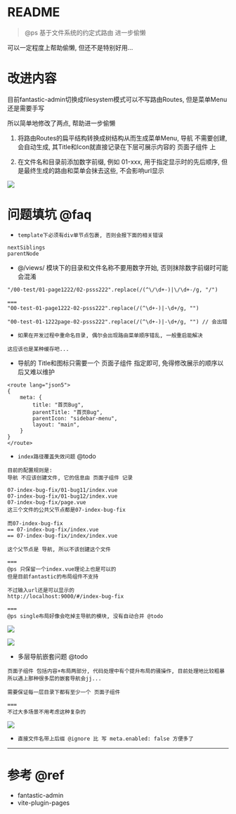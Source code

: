 # README

> @ps 基于文件系统的约定式路由 进一步偷懒

可以一定程度上帮助偷懒, 但还不是特别好用...

# 改进内容

目前fantastic-admin切换成filesystem模式可以不写路由Routes, 但是菜单Menu还是需要手写

所以简单地修改了两点, 帮助进一步偷懒

1. 将路由Routes的扁平结构转换成树结构从而生成菜单Menu, 导航 不需要创建, 会自动生成, 其Title和Icon就直接记录在下层可展示内容的 页面子组件 上

2. 在文件名和目录前添加数字前缀, 例如 01-xxx, 用于指定显示时的先后顺序, 但是最终生成的路由和菜单会抹去这些, 不会影响url显示

![](https://luo0412.oss-cn-hangzhou.aliyuncs.com/1656547087939-PyZDp4fHayMy-image.png)

# 问题填坑 @faq

- `template下必须有div单节点包裹, 否则会报下面的相关错误`

```
nextSiblings
parentNode
```

- @/views/ 模块下的目录和文件名称不要用数字开始, 否则抹除数字前缀时可能会混淆

```
"/00-test/01-page1222/02-psss222".replace(/(^\/\d+-)|\/\d+-/g, "/")

===
"00-test-01-page1222-02-psss222".replace(/(^\d+-)|-\d+/g, "")

"00-test-01-1222page-02-psss222".replace(/(^\d+-)|-\d+/g, "") // 会出错
```

- `如果在开发过程中重命名目录, 偶尔会出现路由菜单顺序错乱, 一般重启能解决`

```
这应该也是某种缓存吧...
```


- 导航的 Title和图标只需要一个 页面子组件 指定即可, 免得修改展示的顺序以后又难以维护

```
<route lang="json5">
{
    meta: {
        title: "首页Bug",
        parentTitle: "首页Bug",
        parentIcon: "sidebar-menu",
        layout: "main",
    }
}
</route>
```

- `index路径覆盖失效问题` @todo

```
目前的配置规则是:
导航 不应该创建文件, 它的信息由 页面子组件 记录

07-index-bug-fix/01-bug11/index.vue
07-index-bug-fix/01-bug12/index.vue
07-index-bug-fix/page.vue
这三个文件的公共父节点都是07-index-bug-fix

而07-index-bug-fix
== 07-index-bug-fix/index.vue
== 07-index-bug-fix/index/index.vue  

这个父节点是 导航, 所以不该创建这个文件

===
@ps 只保留一个index.vue理论上也是可以的
但是目前fantastic的布局组件不支持

不过输入url还是可以显示的
http://localhost:9000/#/index-bug-fix

===
@ps single布局好像会吃掉主导航的模块, 没有自动合并 @todo
```


![](https://luo0412.oss-cn-hangzhou.aliyuncs.com/1656542157345-i6BfPweKKcpS-image.png)

![](https://luo0412.oss-cn-hangzhou.aliyuncs.com/1656543233642-yXsY76riECN4-image.png)

- 多层导航嵌套问题 @todo

```
页面子组件 包括内容+布局两部分, 代码处理中有个提升布局的骚操作, 目前处理地比较粗暴
所以遇上那种很多层的嵌套导航会jj...

需要保证每一层目录下都有至少一个 页面子组件

===
不过大多场景不用考虑这种复杂的
```

![](https://luo0412.oss-cn-hangzhou.aliyuncs.com/1656546420814-WSPdHW4TWWQm-image.png)

- `直接文件名带上后缀 @ignore 比 写 meta.enabled: false 方便多了`

---

# 参考 @ref

- fantastic-admin
- vite-plugin-pages